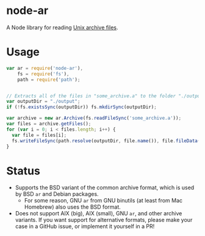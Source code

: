 node-ar
=======

A Node library for reading [Unix archive files](http://en.wikipedia.org/wiki/Ar_\(Unix\)).

Usage
=====
```javascript
var ar = require('node-ar'),
    fs = require('fs'),
    path = require('path');


// Extracts all of the files in "some_archive.a" to the folder "./output".
var outputDir = "./output";
if (!fs.existsSync(outputDir)) fs.mkdirSync(outputDir);

var archive = new ar.Archive(fs.readFileSync('some_archive.a'));
var files = archive.getFiles();
for (var i = 0; i < files.length; i++) {
  var file = files[i];
  fs.writeFileSync(path.resolve(outputDir, file.name()), file.fileData());
}
```

Status
======

* Supports the BSD variant of the common archive format, which is used by BSD
  `ar` and Debian packages.
  * For some reason, GNU `ar` from GNU binutils (at least from Mac Homebrew)
    also uses the BSD format.
* Does not support AIX (big), AIX (small), GNU `ar`, and other archive variants.
  If you want support for alternative formats, please make your case in a GitHub
  issue, or implement it yourself in a PR!
